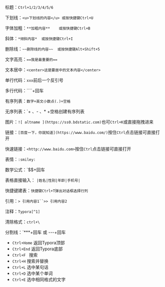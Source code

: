 标题：`Ctrl+1/2/3/4/5/6`

下划线：`<u>下划线的内容</u> 或按快捷键Ctrl+U`

字体加粗：`**加粗内容**    或按快捷键Ctrl+B`

斜体：`*倾斜内容*  或按快捷键Ctrl+I`

删除线：`~~删除线的内容~~  或按快捷键Alt+Shift+5`

文字高亮：`==我是最重要的==`

文本居中：`<center>这是要居中的文本内容</center>`

单行代码：`xxx`前后一个反引号

多行代码：````+回车

有序列表：`数字+英文小数点(.)+空格`

无序列表：`+ 、- 、* +空格创建有序列表

图片：`![ altname ](https://ss0.bdstatic.com)`也可`Ctrl+K`或直接拖拽进来

链接：`[百度一下，你就知道](https://www.baidu.com/)`按住`Ctrl`点击链接可直接打开

快速链接：`<http://www.baidu.com>`按住`Ctrl`点击链接可直接打开

表情：`:smiley:`

数学公式：`$$+回车

表格直接输入： `|姓名|性别|年龄|手机号|`

快捷键建表：`快捷键Ctrl+T弹出对话框选择行列`

引用：`> 引用内容1``>> 引用内容2`

注释：`Typora[^1]`

清除格式：`ctrl+\`

分割线：`***+回车 或 ---+回车

- `Ctrl+Home`    返回Typora顶部
- `Ctrl+End`    返回Typora底部
- `Ctrl+F `   搜索
- `Ctrl+H`    搜索并替换
- `Ctrl+L`    选中某句话
- `Ctrl+D`    选中某个单词
- `Ctrl+E`    选中相同格式的文字

